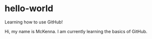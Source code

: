 # hello-world
Learning how to use GitHub!

Hi, my name is McKenna. I am currently learning the basics of GitHub. 

